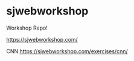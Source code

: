 # sjwebworkshop
Workshop Repo!



https://sjwebworkshop.com/

CNN https://sjwebworkshop.com/exercises/cnn/

